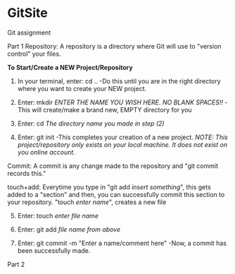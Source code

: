 # GitSite

Git assignment

Part 1
Repository: A repository is a directory where Git will use to "version control" your files.

**To Start/Create a NEW Project/Repository**

1) In your terminal, enter: cd ..
-Do this until you are in the right directory where you want to create your NEW project.

2) Enter: mkdir *ENTER THE NAME YOU WISH HERE. NO BLANK SPACES!!*
-This will create/make a brand new, EMPTY directory for you

3) Enter: cd *The directory name you made in step (2)*

4) Enter: git init 
-This completes your creation of a new project. *NOTE: This project/repository only exists on your local machine. It does not exist on you online account.*

Commit: A commit is any change made to the repository and "git commit records this." 

touch+add: Everytime you type in "git add *insert something*", this gets added to a "section" and then, you can successfully commit this section to your repository.
			"touch *enter name*", creates a new file

5) Enter: touch *enter file name*

6) Enter: git add *file name from above*

7) Enter: git commit -m "Enter a name/comment here"
-Now, a commit has been successfully made.

Part 2


